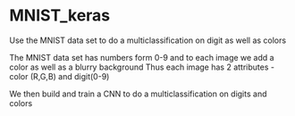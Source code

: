 # MNIST_keras
Use the MNIST data set to do a multiclassification on digit as well as colors


The MNIST data set has numbers form 0-9 and to each image we add a color as well as a blurry background
Thus each image has 2 attributes - color (R,G,B) and digit(0-9)

We then build and train a CNN to do a multiclassification on digits and colors
